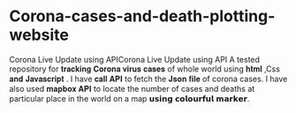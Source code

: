 # Corona-cases-and-death-plotting-website
Corona Live Update using APICorona Live Update using API  A tested repository for 𝐭𝐫𝐚𝐜𝐤𝐢𝐧𝐠 𝐂𝐨𝐫𝐨𝐧𝐚 𝐯𝐢𝐫𝐮𝐬 𝐜𝐚𝐬𝐞𝐬 of whole world using 𝐡𝐭𝐦𝐥 ,Css 𝐚𝐧𝐝 𝐉𝐚𝐯𝐚𝐬𝐜𝐫𝐢𝐩𝐭 . I have 𝐜𝐚𝐥𝐥 𝐀𝐏𝐈 to fetch the 𝐉𝐬𝐨𝐧 𝐟𝐢𝐥𝐞 of corona cases. I have also used 𝐦𝐚𝐩𝐛𝐨𝐱 𝐀𝐏𝐈 to locate the number of cases  and deaths at particular place  in the world on a map 𝘂𝘀𝗶𝗻𝗴 𝗰𝗼𝗹𝗼𝘂𝗿𝗳𝘂𝗹 𝗺𝗮𝗿𝗸𝗲𝗿.
